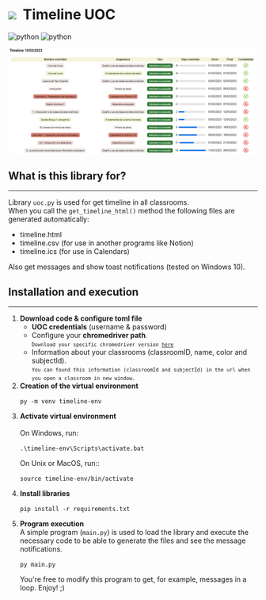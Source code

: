 # <img src="https://www.uoc.edu/portal/system/modules/edu.uoc.presentations/resources/img/branding/logo-uoc-default.png_1618809817.png" width="50"/> &nbsp;Timeline UOC
![python](https://img.shields.io/badge/version-1.0-blue) 
![python](https://img.shields.io/badge/python-3.9%20-blue)

<img src="images/timeline.png" alt="Timeline image" />

## <div align="left">What is this library for?</div>
<hr />
Library <code>uoc.py</code> is used for get timeline in all classrooms.<br />When you call the <code>get_timeline_html()</code> method the following files are generated automatically:<br />
<ul>
<li>timeline.html </li>
<li>timeline.csv (for use in another programs like Notion)</li>
<li>timeline.ics (for use in Calendars)</li>
</ul>

Also get messages and show toast notifications (tested on Windows 10).


## <div align="left">Installation and execution</div>
<hr />
<ol>
<li >
<strong>Download code & configure toml file</strong>
<ul>
<li><strong>UOC credentials</strong> (username & password)</li>
<li>Configure your <strong>chromedriver path</strong>.<br />
<code><small>Download your specific chromedriver version <a href="https://chromedriver.chromium.org/downloads" target="_blank">here</a></small></smal></code> 
</li>
<li>Information about your classrooms (classroomID, name, color and subjectId).<br />
<code><small>You can found this information (classroomId and subjectId) in the url when you open a classroom in new window. </small></code>
</li>
</ul>
</li>
<li >
<strong>Creation of the virtual environment</strong>

```console
py -m venv timeline-env  
```
</li>
<li><strong>Activate virtual environment</strong><br /><br />
On Windows, run:<br />

```console
.\timeline-env\Scripts\activate.bat
```

On Unix or MacOS, run::<br />

```console
source timeline-env/bin/activate
```
</li>
<li><strong>Install libraries</strong>

```console
pip install -r requirements.txt
```

</li>
<li><strong>Program execution</strong><br />
A simple program (<code>main.py</code>) is used to load the library and execute the necessary code to be able to generate the files and see the message notifications.

```console
py main.py
```

You're free to modify this program to get, for example, messages in a loop. Enjoy! ;)
</li>
